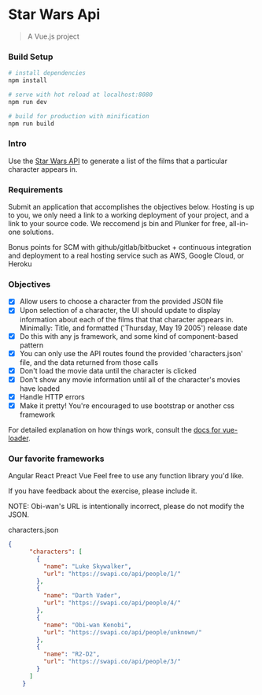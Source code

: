 # Star Wars Api

> A Vue.js project

### Build Setup

``` bash
# install dependencies
npm install

# serve with hot reload at localhost:8080
npm run dev

# build for production with minification
npm run build
```

### Intro

Use the [Star Wars API](https://swapi.co/) to generate a list of the films that a particular character appears in.

### Requirements

Submit an application that accomplishes the objectives below. Hosting is up to you, we only need a link to a working deployment of your project, and a link to your source code. We reccomend js bin and Plunker for free, all-in-one solutions.

Bonus points for SCM with github/gitlab/bitbucket + continuous integration and deployment to a real hosting service such as AWS, Google Cloud, or Heroku

### Objectives

- [x] Allow users to choose a character from the provided JSON file
- [x] Upon selection of a character, the UI should update to display information about each of the films that that character appears in. Minimally: Title, and formatted ('Thursday, May 19 2005') release date
- [x] Do this with any js framework, and some kind of component-based pattern
- [x] You can only use the API routes found the provided 'characters.json' file, and the data returned from those calls
- [x] Don't load the movie data until the character is clicked
- [x] Don't show any movie information until all of the character's movies have loaded
- [x] Handle HTTP errors
- [x] Make it pretty! You're encouraged to use bootstrap or another css framework

For detailed explanation on how things work, consult the [docs for vue-loader](http://vuejs.github.io/vue-loader).

### Our favorite frameworks

Angular
React
Preact
Vue
Feel free to use any function library you'd like.

If you have feedback about the exercise, please include it.

NOTE: Obi-wan's URL is intentionally incorrect, please do not modify the JSON.

characters.json 

```json
{
      "characters": [
        {
          "name": "Luke Skywalker",
          "url": "https://swapi.co/api/people/1/"
        },
        {
          "name": "Darth Vader",
          "url": "https://swapi.co/api/people/4/"
        },
        {
          "name": "Obi-wan Kenobi",
          "url": "https://swapi.co/api/people/unknown/"
        }, 
        {
          "name": "R2-D2",
          "url": "https://swapi.co/api/people/3/"
        }
      ]
    }
```